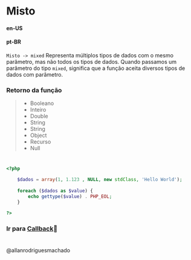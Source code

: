 # Misto                

#### en-US


#### pt-BR
`Misto -> mixed` Representa múltiplos tipos de dados com o mesmo parâmetro, mas não todos os tipos de dados. Quando passamos um parâmetro do tipo `mixed`, significa que a função aceita diversos tipos de dados
com parâmetro.

### Retorno da função
> * Booleano
> * Inteiro
> * Double
> * String
> * String
> * Object
> * Recurso
> * Null

#

```php
<?php

    $dados = array(1, 1.123 , NULL, new stdClass, 'Hello World');
    
    foreach ($dados as $value) {
        echo gettype($value) . PHP_EOL;
    }

?>
```


### Ir para [Callback](9Callback.md)🚀

#
@allanrodriguesmachado